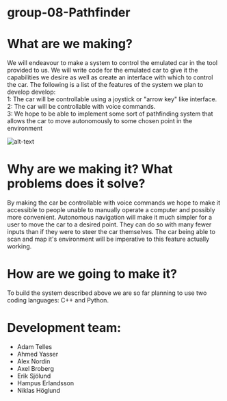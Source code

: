 # group-08-Pathfinder
# What are we making?

We will endeavour to make a system to control the emulated car in the tool provided to us. We will write code for the emulated car to give it the capabilities we desire as well as create an interface with which to control the car.
The following is a list of the features of the system we plan to develop develop: \
      1: The car will be controllable using a joystick or "arrow key" like interface. \
      2: The car will be controllable with voice commands. \
      3: We hope to be able to implement some sort of pathfinding system that allows the car to move autonomously to some chosen point in the environment
      
![alt-text](https://github.com/DIT112-V21/group-08/blob/readme-update/Pathfinder%20iOS%20App/NodeMap.gif)
      
# Why are we making it? What problems does it solve?

By making the car be controllable with voice commands we hope to make it accessible to people unable to manually operate a computer and possibly more convenient. Autonomous navigation will make it much simpler for a user to move the car to a desired point. They can do so with many fewer inputs than if they were to steer the car themselves. The car being able to scan and map it's environment will be imperative to this feature actually working.

# How are we going to make it?

To build the system described above we are so far planning to use two coding languages: C++ and Python.

# Development team:

- Adam Telles
- Ahmed Yasser
- Alex Nordin
- Axel Broberg	
- Erik Sjölund 	
- Hampus Erlandsson  
- Niklas Höglund   
